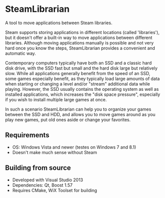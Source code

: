 # SteamLibrarian
A tool to move applications between Steam libraries.

Steam supports storing applications in different locations (called 'libraries'), but it doesn't offer a built-in way
to move applications between different libraries. Although moving applications manually is possible and not very hard
once you know the steps, SteamLibrarian provides a convenient and automatic way.

Contemporary computers typically have both an SSD and a classic hard disk drive, with the SSD fast but small and the
hard disk large but relatively slow.
While all applications generally benefit from the speed of an SSD, some games especially benefit, as they typically
load large amounts of data when starting or changing a level and/or "stream" additional data while playing. 
However, the SSD usually contains the operating system as well as installed applications, which increases the
"disk space pressure", especially if you wish to install multiple large games at once.

In such a scenario SteamLibrarian can help you to organize your games between the SSD and HDD, and allows you to
move games around as you play new games, put old ones aside or change your favorites.

Requirements
------------
* OS: Windows Vista and newer (testes on Windows 7 and 8.1)
* Doesn't make much sense without Steam

Building from source
--------------------
* Developed with Visual Studio 2013
* Dependencies: Qt, Boost 1.57
* Requires CMake, WiX Toolset for building
